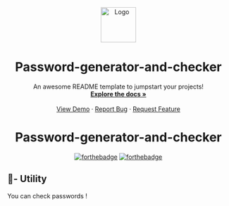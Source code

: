 <div align="center">
  <a href="https://github.com/Pataxsa/Password-generator-and-checker/">
    <img src="images/logo.png" alt="Logo" width="80" height="80">
  </a>

  <h1 align="center">Password-generator-and-checker</h1>

  <p align="center">
    An awesome README template to jumpstart your projects!
    <br />
    <a href="https://github.com/othneildrew/Best-README-Template"><strong>Explore the docs »</strong></a>
    <br />
    <br />
    <a href="https://github.com/othneildrew/Best-README-Template">View Demo</a>
    ·
    <a href="https://github.com/othneildrew/Best-README-Template/issues">Report Bug</a>
    ·
    <a href="https://github.com/othneildrew/Best-README-Template/issues">Request Feature</a>
  </p>
</div>

<h1 align="center">Password-generator-and-checker</h1>
<div align="center">
  
  [![forthebadge](https://forthebadge.com/images/badges/made-with-c-sharp.svg)](https://github.com/Pataxsa/Password-generator-and-checker)
  [![forthebadge](https://forthebadge.com/images/badges/built-with-love.svg)](https://github.com/Pataxsa/Password-generator-and-checker)
  
</div>

<h2>🔨- Utility</h2>
<p>You can check passwords !</p>

